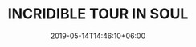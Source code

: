 ---
title: "INCRIDIBLE TOUR IN SOUL"
date: 2019-05-14T14:46:10+06:00
description: "This is meta description"
type: "post"
image: "images/korea/tour.jpg"
categories: 
  - "Nature"
tags:
  - "Photos"
  - "Nature"
  - "Korea"
locations: 
     -  "กรุงโซล"
     - "ชินดง"
---
